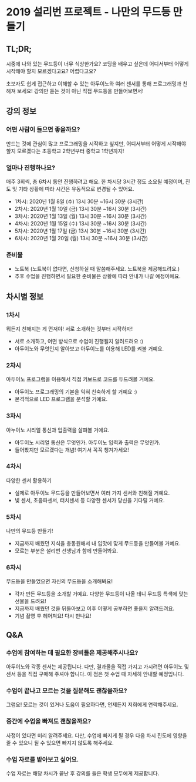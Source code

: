 # 2019 설리번 프로젝트 - 나만의 무드등 만들기

## TL;DR;

시중에 나와 있는 무드등이 너무 식상한가요?
코딩을 배우고 싶은데 어디서부터 어떻게 시작해야 할지 모르겠다고요?
어렵다고요?

초보자도 쉽게 접근하고 이해할 수 있는 아두이노와 여러 센서를 통해 프로그래밍과 친해져 보세요!
강의만 듣는 것이 아닌 직접 무드등을 만들어보면서!

## 강의 정보

### 어떤 사람이 들으면 좋을까요?

만드는 것에 관심이 많고 프로그래밍을 시작하고 싶지만, 어디서부터 어떻게 시작해야 할지 모르겠다는 초등학교 2학년부터 중학교 1학년까지!

### 얼마나 진행하나요?

매주 3회씩, 총 6차시 동안 진행하려고 해요.
한 차시당 3시간 정도 소요될 예정이며, 진도 및 기타 상황에 따라 시간은 유동적으로 변경될 수 있어요.

- 1차시: 2020년 1월 8일 (수) 13시 30분 ~16시 30분 (3시간)
- 2차시: 2020년 1월 10일 (금) 13시 30분 ~16시 30분 (3시간)
- 3차시: 2020년 1월 13일 (월) 13시 30분 ~16시 30분 (3시간)
- 4차시: 2020년 1월 15일 (수) 13시 30분 ~16시 30분 (3시간)
- 5차시: 2020년 1월 17일 (금) 13시 30분 ~16시 30분 (3시간)
- 6차시: 2020년 1월 20일 (월) 13시 30분 ~16시 30분 (3시간)

### 준비물

- 노트북 (노트북이 없다면, 신청하실 때 말씀해주세요. 노트북을 제공해드려요.)
- 추후 수업을 진행하면서 필요한 준비물은 상황에 따라 안내가 나갈 예정이에요.

## 차시별 정보

### 1차시

뭐든지 친해지는 게 먼저야! 서로 소개하는 것부터 시작하자!

- 서로 소개하고, 어떤 방식으로 수업이 진행될지 알려드려요 :)
- 아두이노와 무엇인지 알아보고 아두이노를 이용해 LED를 켜볼 거예요.

### 2차시

아두이노 프로그램을 이용해서 직접 키보드로 코드를 두드려볼 거예요.

- 아두이노 프로그래밍의 기본을 익혀 친숙하게 할 거예요 :)
- 본격적으로 LED 프로그램을 분석할 거예요.

### 3차시

아누이노 시리얼 통신과 입출력을 살펴볼 거에요.

- 아두이노 시리얼 통신은 무엇인가. 아두이노 입력과 출력은 무엇인가.
- 들어봤지만 모르겠다는 개념! 여기서 꼭꼭 챙겨가세요!

### 4차시

다양한 센서 활용하기

- 실제로 아두이노 무드등을 만들어보면서 여러 가지 센서와 친해질 거예요.
- 빛 센서, 초음파센서, 터치센서 등 다양한 센서가 당신을 기다릴 거예요.

### 5차시

나만의 무드등 만들기!

- 지금까지 배웠던 지식을 총동원해서 내 입맛에 맞게 무드등을 만들어볼 거예요.
- 모르는 부분은 설리번 선생님과 함께 만들어봐요.

### 6차시

무드등을 만들었으면 자신의 무드등을 소개해봐요!

- 각자 만든 무드등을 소개할 거예요. 다양한 무드등이 나올 테니 무드등 특색에 맞는 선물을 드려요!
- 지금까지 배웠던 것을 뒤돌아보고 이후 어떻게 공부하면 좋을지 알려드려요.
- 기념 촬영 후 헤어져요! 다시 만나요!

## Q&A

### 수업에 참여하는 데 필요한 장비들은 제공해주시나요?

아두이노와 각종 센서는 제공됩니다. 다만, 결과물을 직접 가지고 가시려면 아두이노 및 센서 등을 직접 구매해 주셔야 합니다. 이 점은 첫 수업 때 자세히 안내할 예정입니다.

### 수업이 끝나고 모르는 것을 질문해도 괜찮을까요?

그럼요! 모르는 것이 있거나 도움이 필요하다면, 언제든지 저희에게 연락해주세요.

### 중간에 수업을 빠져도 괜찮을까요?

사정이 있다면 미리 알려주세요. 다만, 수업에 빠지게 될 경우 다음 차시 진도에 영향을 줄 수 있으니 될 수 있으면 빠지지 않도록 해주세요.

### 수업 자료를 받아보고 싶어요.

수업 자료는 해당 차시가 끝난 후 강의를 들은 학생 모두에게 제공합니다.
